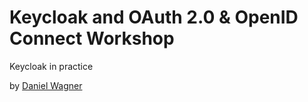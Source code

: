 # Keycloak and OAuth 2.0 & OpenID Connect Workshop
Keycloak in practice

by [Daniel Wagner](https://github.com/danielwagn3r)
